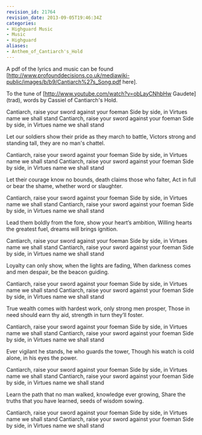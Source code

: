 ```yaml
---
revision_id: 21764
revision_date: 2013-09-05T19:46:34Z
categories:
- Highguard Music
- Music
- Highguard
aliases:
- Anthem_of_Cantiarch's_Hold
---
```


A pdf of the lyrics and music can be found [http://www.profounddecisions.co.uk/mediawiki-public/images/b/b9/Cantiarch%27s_Song.pdf here].

To the tune of [http://www.youtube.com/watch?v=obLayCNhbHw Gaudete] (trad), words by Cassiel of Cantiarch's Hold.

Cantiarch, raise your sword against your foeman 
Side by side, in Virtues name we shall stand 
Cantiarch, raise your sword against your foeman
Side by side, in Virtues name we shall stand 

Let our soldiers show their pride as they march to battle, 
Victors strong and standing tall, they are no man's chattel.

Cantiarch, raise your sword against your foeman 
Side by side, in Virtues name we shall stand 
Cantiarch, raise your sword against your foeman 
Side by side, in Virtues name we shall stand 

Let their courage know no bounds, death claims those who falter, 
Act in full or bear the shame, whether word or slaughter.

Cantiarch, raise your sword against your foeman 
Side by side, in Virtues name we shall stand 
Cantiarch, raise your sword against your foeman 
Side by side, in Virtues name we shall stand 
 
Lead them boldly from the fore, show your heart’s ambition, 
Willing hearts the greatest fuel, dreams will brings ignition. 

Cantiarch, raise your sword against your foeman 
Side by side, in Virtues name we shall stand 
Cantiarch, raise your sword against your foeman 
Side by side, in Virtues name we shall stand 

Loyalty can only show, when the lights are fading, 
When darkness comes and men despair, be the beacon guiding.

Cantiarch, raise your sword against your foeman 
Side by side, in Virtues name we shall stand 
Cantiarch, raise your sword against your foeman 
Side by side, in Virtues name we shall stand 
 
True wealth comes with hardest work, only strong men prosper, 
Those in need should earn thy aid, strength in turn they’ll foster. 

Cantiarch, raise your sword against your foeman 
Side by side, in Virtues name we shall stand 
Cantiarch, raise your sword against your foeman 
Side by side, in Virtues name we shall stand 

Ever vigilant he stands, he who guards the tower, 
Though his watch is cold alone, in his eyes the power. 

Cantiarch, raise your sword against your foeman 
Side by side, in Virtues name we shall stand 
Cantiarch, raise your sword against your foeman 
Side by side, in Virtues name we shall stand 

Learn the path that no man walked, knowledge ever growing, 
Share the truths that you have learned, seeds of wisdom sowing.

Cantiarch, raise your sword against your foeman 
Side by side, in Virtues name we shall stand 
Cantiarch, raise your sword against your foeman 
Side by side, in Virtues name we shall stand 






